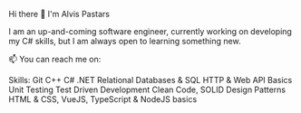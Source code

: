 Hi there 👋 I'm Alvis Pastars

 I am an up-and-coming software engineer, currently working on developing my C# skills,
 but I am always open to learning something new.

📫 You can reach me on: 

Skills:
Git
C++
C#
.NET
Relational Databases & SQL
HTTP & Web API Basics
Unit Testing
Test Driven Development
Clean Code, SOLID
Design Patterns
HTML & CSS, VueJS, TypeScript & NodeJS basics
